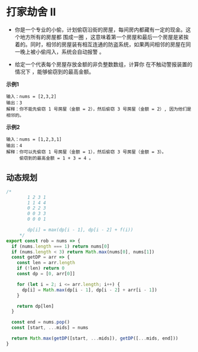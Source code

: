 # 打家劫舍 II

- 你是一个专业的小偷，计划偷窃沿街的房屋，每间房内都藏有一定的现金。这个地方所有的房屋都 围成一圈 ，这意味着第一个房屋和最后一个房屋是紧挨着的。同时，相邻的房屋装有相互连通的防盗系统，如果两间相邻的房屋在同一晚上被小偷闯入，系统会自动报警 。

- 给定一个代表每个房屋存放金额的非负整数数组，计算你 在不触动警报装置的情况下 ，能够偷窃到的最高金额。


**示例1**
```
输入：nums = [2,3,2]
输出：3
解释：你不能先偷窃 1 号房屋（金额 = 2），然后偷窃 3 号房屋（金额 = 2）, 因为他们是相邻的。
```

**示例2**
```
输入：nums = [1,2,3,1]
输出：4
解释：你可以先偷窃 1 号房屋（金额 = 1），然后偷窃 3 号房屋（金额 = 3）。
     偷窃到的最高金额 = 1 + 3 = 4 。
```

## 动态规划
```javascript
/* 
        1 2 3 1
        1 1 4 4
        0 2 2 3
        0 0 3 3
        0 0 0 1

        dp[i] = max(dp[i - 1], dp[i - 2] + f(i))
     */
export const rob = nums => {
  if (nums.length === 1) return nums[0]
  if (nums.length < 3) return Math.max(nums[0], nums[1])
  const getDP = arr => {
    const len = arr.length
    if (!len) return 0
    const dp = [0, arr[0]]

    for (let i = 2; i <= arr.length; i++) {
      dp[i] = Math.max(dp[i - 1], dp[i - 2] + arr[i - 1])
    }

    return dp[len]
  }

  const end = nums.pop()
  const [start, ...mids] = nums

  return Math.max(getDP([start, ...mids]), getDP([...mids, end]))
}
```
<CodeTest style="margin-top: 20px;" mode="rob" />  

<vTalk />